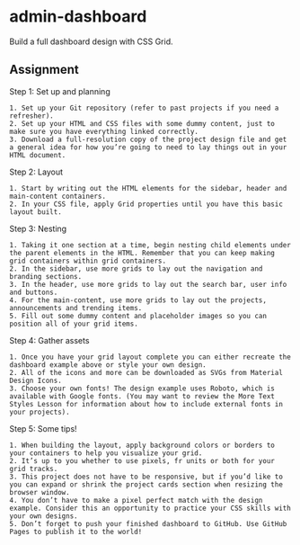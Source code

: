# admin-dashboard
Build a full dashboard design with CSS Grid.

## Assignment
Step 1: Set up and planning

    1. Set up your Git repository (refer to past projects if you need a refresher).
    2. Set up your HTML and CSS files with some dummy content, just to make sure you have everything linked correctly.
    3. Download a full-resolution copy of the project design file and get a general idea for how you’re going to need to lay things out in your HTML document.

Step 2: Layout

    1. Start by writing out the HTML elements for the sidebar, header and main-content containers.
    2. In your CSS file, apply Grid properties until you have this basic layout built.

Step 3: Nesting

    1. Taking it one section at a time, begin nesting child elements under the parent elements in the HTML. Remember that you can keep making grid containers within grid containers.
    2. In the sidebar, use more grids to lay out the navigation and branding sections.
    3. In the header, use more grids to lay out the search bar, user info and buttons.
    4. For the main-content, use more grids to lay out the projects, announcements and trending items.
    5. Fill out some dummy content and placeholder images so you can position all of your grid items.

Step 4: Gather assets

    1. Once you have your grid layout complete you can either recreate the dashboard example above or style your own design.
    2. All of the icons and more can be downloaded as SVGs from Material Design Icons.
    3. Choose your own fonts! The design example uses Roboto, which is available with Google fonts. (You may want to review the More Text Styles Lesson for information about how to include external fonts in your projects).

Step 5: Some tips!

    1. When building the layout, apply background colors or borders to your containers to help you visualize your grid.
    2. It’s up to you whether to use pixels, fr units or both for your grid tracks.
    3. This project does not have to be responsive, but if you’d like to you can expand or shrink the project cards section when resizing the browser window.
    4. You don’t have to make a pixel perfect match with the design example. Consider this an opportunity to practice your CSS skills with your own designs.
    5. Don’t forget to push your finished dashboard to GitHub. Use GitHub Pages to publish it to the world!
